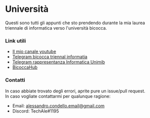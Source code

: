 # Università
Questi sono tutti gli appunti che sto prendendo durante la mia laurea triennale di informatica verso l'università bicocca.<br>
### Link utili
- [Il mio canale youtube](https://www.youtube.com/channel/UCTN8g2pb7WSBq_zDdFF_aVQ)
- [Telegram bicocca triennal informatia](https://t.me/UnimibInfo2122)
- [Telegram rappresentanza Informatica Unimib](https://t.me/RappreDiscoBicocca)
- [BicoccaHub](https://bicoccahub.netlify.app/)
### Contatti
In caso abbiate trovato degli errori, aprite pure un issue/pull request.<br>
In caso vogliate contattarmi per qualunque ragione:
- Email: alessandro.condello.email@gmail.com
- Discord: TechAle#1195